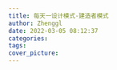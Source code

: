 ```yaml
---
title: 每天一设计模式-建造者模式
author: Zhenggl
date: 2022-03-05 08:12:37
categories:
tags:
cover_picture:
---
```

